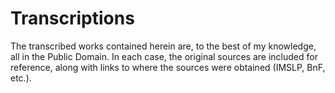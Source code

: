 # Transcriptions

The transcribed works contained herein are, to the best of my knowledge, all in the Public Domain. In each case, the original sources are included for reference, along with links to where the sources were obtained (IMSLP, BnF, etc.).
